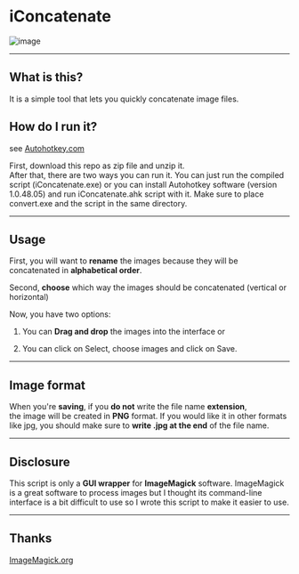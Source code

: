 # iConcatenate

![image](https://lh6.googleusercontent.com/-nBqvOQp0hwc/VPGQ1MbYAjI/AAAAAAAAAmk/NFuJCbQno-g/w225-h112-no/iconcatenate.png)

----
## What is this?
It is a simple tool that lets you quickly concatenate image files.

## How do I run it?
see [Autohotkey.com](http://www.autohotkey.com/board/topic/86134-autohotkey-10-classic-and-basic-versions/)  

First, download this repo as zip file and unzip it.  
After that, there are two ways you can run it. You can just run the compiled script (iConcatenate.exe) or you can install Autohotkey software (version 1.0.48.05) and run iConcatenate.ahk script with it. Make sure to place convert.exe and the script in the same directory.

----
## Usage
First, you will want to **rename** the images because they will be concatenated in **alphabetical order**.

Second, **choose** which way the images should be concatenated (vertical or horizontal)

Now, you have two options:

1. You can **Drag and drop** the images into the interface or

2. You can click on Select, choose images and click on Save.

----
## Image format
When you're **saving**, if you **do not** write the file name **extension**,  
the image will be created in **PNG** format. If you would like it in other formats like jpg, you should make sure to **write .jpg at the end** of the file name.

----
## Disclosure
This script is only a **GUI wrapper** for **ImageMagick** software. ImageMagick is a great software to process images but I thought its command-line interface is a bit difficult to use so I wrote this script to make it easier to use.

----
## Thanks
[ImageMagick.org](http://www.imagemagick.org/)